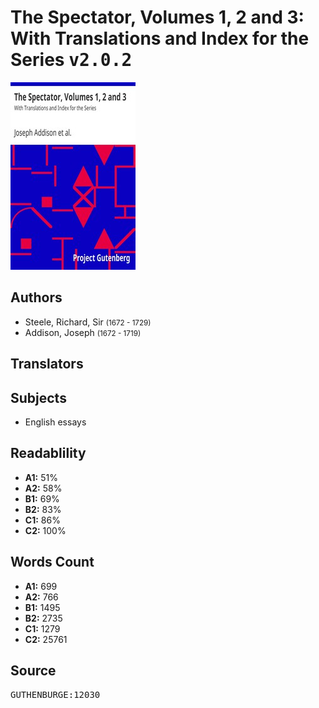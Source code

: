 # The Spectator, Volumes 1, 2 and 3: With Translations and Index for the Series <kbd>v2.0.2</kbd>

![](./cover.medium.jpg "")

## Authors


 - Steele, Richard, Sir <small>(1672 - 1729)</small>
 - Addison, Joseph <small>(1672 - 1719)</small>

## Translators



## Subjects


 - English essays

## Readablility


 - **A1:** 51%
 - **A2:** 58%
 - **B1:** 69%
 - **B2:** 83%
 - **C1:** 86%
 - **C2:** 100%

## Words Count


 - **A1:** 699
 - **A2:** 766
 - **B1:** 1495
 - **B2:** 2735
 - **C1:** 1279
 - **C2:** 25761

## Source


<kbd>GUTHENBURGE:12030</kbd>

